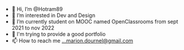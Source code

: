 - 👋 Hi, I’m @Hotram89
- 👀 I’m interested in Dev and Design
- 🌱 I’m currently student on MOOC named OpenClassrooms from sept 2021 to nov 2022 
- 💞️ I'm trying to provide a good portfolio 
- 📫 How to reach me ...marion.dournel@gmail.com

<!---
Hotram89/Hotram89 is a ✨ special ✨ repository because its `README.md` (this file) appears on your GitHub profile.
You can click the Preview link to take a look at your changes.
--->
